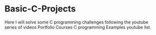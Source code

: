 # Basic-C-Projects
Here I will solve some C programming challenges following the youtube series of videos Portfolio Courses C programming Examples youtube list.
